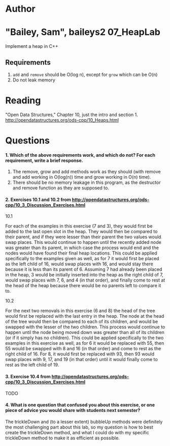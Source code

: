 Author
==========
"Bailey, Sam", baileys2
07_HeapLab
==============

Implement a heap in C++

Requirements
------------

1. `add` and `remove` should be O(log n), except for `grow` which can be O(n)
2. Do not leak memory

Reading
=======
"Open Data Structures," Chapter 10, just the intro and section 1. http://opendatastructures.org/ods-cpp/10_Heaps.html

Questions
=========

#### 1. Which of the above requirements work, and which do not? For each requirement, write a brief response.

1. The remove, grow and add methods work as they should (with remove and add working in O(log(n)) time and grow working in O(n) time).
2. There should be no memory leakage in this program, as the destructor and remove function as they are supposed to.

#### 2. Exercises 10.1 and 10.2 from http://opendatastructures.org/ods-cpp/10_3_Discussion_Exercises.html

10.1

For each of the examples in this exercise (7 and 3), they would first be added to the last open slot in the heap. They would then be compared to their parent, and if they were lesser than their parent the two values would swap places. This would continue to happen until the recently added node was greater than its parent, in which case the process would end and the nodes would have found their final heap locations. This could be applied specifically to the examples given as well, as for 7 it would first be placed as the left child of 16, would swap places with 16, and would stay there because it is less than its parent of 6. Assuming 7 had already been placed in the heap, 3 would be initially inserted into the heap as the right child of 7, would swap places with 7, 6, and 4 (in that order), and finally come to rest at the head of the heap because there would be no parents left to compare it to.

10.2

For the next two removals in this exercise (6 and 8) the head of the tree would first be replaced with the last entry in the heap. The node at the head of the tree would then be compared to each of its children, and would be swapped with the lesser of the two children. This process would continue to happen until the node being moved down was greater than all of its children (or if it simply has no children). This could be applied specifically to the two examples in this exercise as well, as for 6 it would be replaced with 55, then 55 would be swapped with 8 and 16 (in that order) and come to rest as the right child of 16. For 8, it would first be replaced with 93, then 93 would swap places with 9, 17, and 19 (in that order) until it would finally come to rest as the left child of 19.

#### 3. Exercise 10.4 from http://opendatastructures.org/ods-cpp/10_3_Discussion_Exercises.html
TODO

#### 4. What is one question that confused you about this exercise, or one piece of advice you would share with students next semester?

The trickleDown and (to a lesser extent) bubbleUp methods were definitely the most challenging part about this lab, so my question is how to best create the trickleDown method, and what I could do with my specific trickleDown method to make it as efficient as possible.
